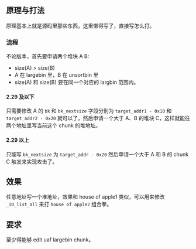 ## 原理与打法

原理基本上就是源码里那些东西，这里懒得写了，直接写怎么打。

### 流程

不论版本，首先要申请两个堆块 A B:
- size(A) > size(B)
- A 在 largebin 里，B 在 unsortbin 里
- size(A) 和 size(B) 要在同一个对应的 largbin 范围内。

#### 2.29 及以下

只需要修改 A 的 `bk` 和 `bk_nextsize` 字段分别为 `target_addr1 - 0x10` 和 `target_addr2 - 0x20` 就可以了，然后申请一个大于 A、B 的堆块 C，这样就能往两个地址里写当前这个 chunk 的堆地址。


#### 2.29 以上

只能写 `bk_nextsize` 为 `target_addr - 0x20` 然后申请一个大于 A 和 B 的 chunk C 触发来实现攻击了。


## 效果

任意地址写一个堆地址，效果和 house of apple1 类似，可以用来修改 `_IO_list_all` 来打 `house of apple2` 组合拳。

## 要求

至少得能够 edit uaf largebin chunk。

